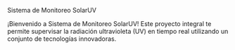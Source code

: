 Sistema de Monitoreo SolarUV

¡Bienvenido a Sistema de Monitoreo SolarUV! Este proyecto integral te permite supervisar la radiación ultravioleta (UV) en tiempo real utilizando un conjunto de tecnologías innovadoras.
